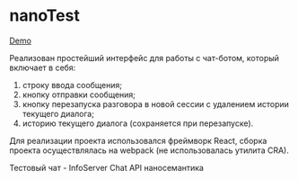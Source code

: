 # nanoTest

[Demo]( https://nkozlovskaya.github.io/nanoTest/)

Реализован простейший интерфейс для работы с чат-ботом, который включает в себя:
1. строку ввода сообщения;
2. кнопку отправки сообщения;
3. кнопку перезапуска разговора в новой сессии с удалением истории
текущего диалога;
4. историю текущего диалога (сохраняется при перезапуске).

Для реализации проекта использовался фреймворк React, сборка проекта осуществлялась на webpack (не использовалась утилита CRA).

Тестовый чат - InfoServer Chat API наносемантика


